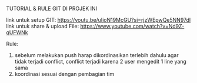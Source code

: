 TUTORIAL & RULE GIT DI PROJEK INI

link untuk setup GIT: https://youtu.be/uIjoN19McGU?si=rjzWEpwQe5NN97dl 
link untuk share & upload File: https://www.youtube.com/watch?v=Nd9Z-qUFWNk


Rule:
1. sebelum melakukan push harap dikordinasikan terlebih dahulu agar tidak terjadi conflict, conflict terjadi karena 2 user mengedit 1 line yang sama
2. koordinasi sesuai dengan pembagian tim
